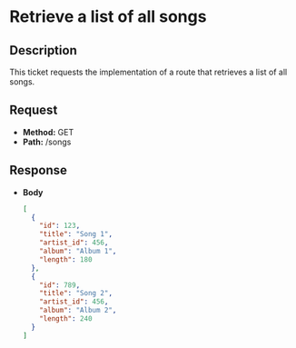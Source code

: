 # Retrieve a list of all songs

## Description
This ticket requests the implementation of a route that retrieves a list of all songs.

## Request
- **Method:** GET
- **Path:** /songs

## Response
- **Body**
  ```json
  [
    {
      "id": 123,
      "title": "Song 1",
      "artist_id": 456,
      "album": "Album 1",
      "length": 180
    },
    {
      "id": 789,
      "title": "Song 2",
      "artist_id": 456,
      "album": "Album 2",
      "length": 240
    }
  ]
  ```
